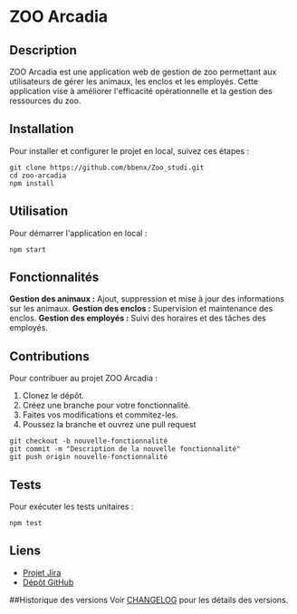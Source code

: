 # ZOO Arcadia

## Description
ZOO Arcadia est une application web de gestion de zoo permettant aux utilisateurs de gérer les animaux, les enclos et les employés. Cette application vise à améliorer l'efficacité opérationnelle et la gestion des ressources du zoo.

## Installation
Pour installer et configurer le projet en local, suivez ces étapes :
```
git clone https://github.com/bbenx/Zoo_studi.git
cd zoo-arcadia
npm install
```
## Utilisation
Pour démarrer l'application en local :
```
npm start
```

## Fonctionnalités
**Gestion des animaux :** Ajout, suppression et mise à jour des informations sur les animaux.
**Gestion des enclos :** Supervision et maintenance des enclos.
**Gestion des employés :** Suivi des horaires et des tâches des employés.

## Contributions

Pour contribuer au projet ZOO Arcadia :

1.    Clonez le dépôt.
2.    Créez une branche pour votre fonctionnalité.
3.    Faites vos modifications et commitez-les.
4.    Poussez la branche et ouvrez une pull request


```
git checkout -b nouvelle-fonctionnalité
git commit -m "Description de la nouvelle fonctionnalité"
git push origin nouvelle-fonctionnalité
```

## Tests
Pour exécuter les tests unitaires :
```
npm test
```

## Liens
- [Projet Jira](https://zoo-studi.atlassian.net/jira/software/projects/ZS/boards/2)
- [Dépôt GitHub](https://github.com/bbenx/Zoo_studi)

##Historique des versions
Voir [CHANGELOG](https://github.com/bbenx/Zoo_studi/blob/main/CHANGELOG.md) pour les détails des versions.
